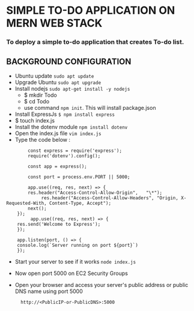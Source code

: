 # **SIMPLE TO-DO APPLICATION ON MERN WEB STACK**
### To deploy a simple to-do application that creates To-do list.
## BACKGROUND CONFIGURATION
* Ubuntu update   `sudo apt update`
* Upgrade Ubuntu `sudo apt upgrade`
* Install nodejs `sudo apt-get install -y nodejs`
    * $ mkdir Todo
    * $ cd Todo
    * use command `npm init`. This will install package.json
* Install ExpressJs `$ npm install express` 
* $ touch index.js
* Install the dotenv module `npm install dotenv`
* Open the index.js file `vim index.js`
* Type the code below :
``` 
        const express = require('express');
        require('dotenv').config();

        const app = express();

        const port = process.env.PORT || 5000;

        app.use((req, res, next) => {
        res.header("Access-Control-Allow-Origin",   "\*");
             res.header("Access-Control-Allow-Headers", "Origin, X-Requested-With, Content-Type, Accept");
        next();
    });
         app.use((req, res, next) => {
    res.send('Welcome to Express');
    });

    app.listen(port, () => {
    console.log(`Server running on port ${port}`)
    });
```
* Start your server to see if it works `node index.js`
* Now open port 5000 on EC2 Security Groups
* Open your browser and access your server's public address or public DNS name using port 5000

        http://<PublicIP-or-PublicDNS>:5000


